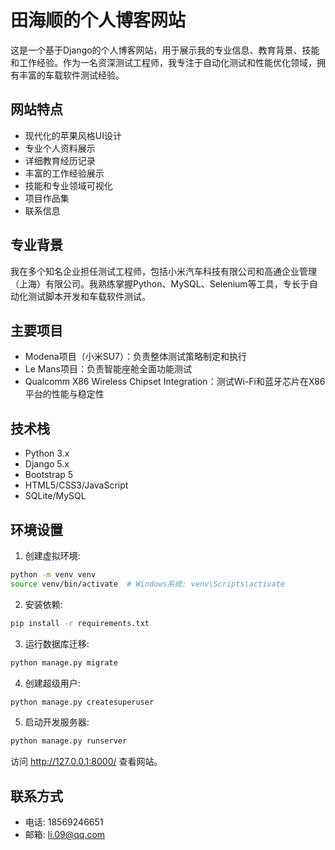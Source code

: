 # 田海顺的个人博客网站

这是一个基于Django的个人博客网站，用于展示我的专业信息、教育背景、技能和工作经验。作为一名资深测试工程师，我专注于自动化测试和性能优化领域，拥有丰富的车载软件测试经验。

## 网站特点

- 现代化的苹果风格UI设计
- 专业个人资料展示
- 详细教育经历记录
- 丰富的工作经验展示
- 技能和专业领域可视化
- 项目作品集
- 联系信息

## 专业背景

我在多个知名企业担任测试工程师，包括小米汽车科技有限公司和高通企业管理（上海）有限公司。我熟练掌握Python、MySQL、Selenium等工具，专长于自动化测试脚本开发和车载软件测试。

## 主要项目

- Modena项目（小米SU7）：负责整体测试策略制定和执行
- Le Mans项目：负责智能座舱全面功能测试
- Qualcomm X86 Wireless Chipset Integration：测试Wi-Fi和蓝牙芯片在X86平台的性能与稳定性

## 技术栈

- Python 3.x
- Django 5.x
- Bootstrap 5
- HTML5/CSS3/JavaScript
- SQLite/MySQL

## 环境设置

1. 创建虚拟环境:
```bash
python -m venv venv
source venv/bin/activate  # Windows系统: venv\Scripts\activate
```

2. 安装依赖:
```bash
pip install -r requirements.txt
```

3. 运行数据库迁移:
```bash
python manage.py migrate
```

4. 创建超级用户:
```bash
python manage.py createsuperuser
```

5. 启动开发服务器:
```bash
python manage.py runserver
```

访问 http://127.0.0.1:8000/ 查看网站。

## 联系方式

- 电话: 18569246651
- 邮箱: li.09@qq.com 